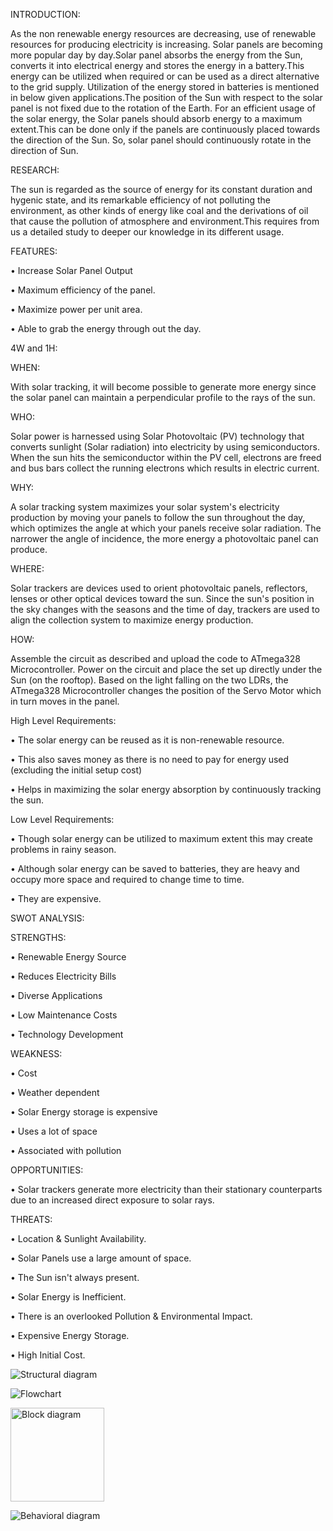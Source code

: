 
INTRODUCTION:

As the non renewable energy resources are decreasing, use of renewable resources for producing electricity is increasing. Solar panels are becoming more popular day by day.Solar panel absorbs the energy from the Sun, converts it into electrical energy and stores the energy in a battery.This energy can be utilized when required or can be used as a direct alternative to the grid supply. Utilization of the energy stored in batteries is mentioned in below given applications.The position of the Sun with respect to the solar panel is not fixed due to the rotation of the Earth. For an efficient usage of the solar energy, the Solar panels should absorb energy to a maximum extent.This can be done only if the panels are continuously placed towards the direction of the Sun. So, solar panel should continuously rotate in the direction of Sun.

RESEARCH:

The sun is regarded as the source of energy for its constant duration and hygenic state, and its remarkable efficiency of not polluting the environment, as other kinds of energy like coal and the derivations of oil that cause the pollution of atmosphere and environment.This requires from us a detailed study to deeper our knowledge in its different usage.

FEATURES:

• Increase Solar Panel Output

• Maximum efficiency of the panel.

• Maximize power per unit area.

• Able to grab the energy through out the day.

4W and 1H:

WHEN:

With solar tracking, it will become possible to generate more energy since the solar panel can maintain a perpendicular profile to the rays of the sun.

WHO:

Solar power is harnessed using Solar Photovoltaic (PV) technology that converts sunlight (Solar radiation) into electricity by using semiconductors. When the sun hits the semiconductor within the PV cell, electrons are freed and bus bars collect the running electrons which results in electric current.

WHY:

A solar tracking system maximizes your solar system's electricity production by moving your panels to follow the sun throughout the day, which optimizes the angle at which your panels receive solar radiation. The narrower the angle of incidence, the more energy a photovoltaic panel can produce.

WHERE:

Solar trackers are devices used to orient photovoltaic panels, reflectors, lenses or other optical devices toward the sun. Since the sun's position in the sky changes with the seasons and the time of day, trackers are used to align the collection system to maximize energy production.

HOW:

Assemble the circuit as described and upload the code to ATmega328 Microcontroller. Power on the circuit and place the set up directly under the Sun (on the rooftop). Based on the light falling on the two LDRs, the ATmega328 Microcontroller changes the position of the Servo Motor which in turn moves in the panel.

High Level Requirements:

• The solar energy can be reused as it is non-renewable resource.

• This also saves money as there is no need to pay for energy used (excluding the initial setup cost)

• Helps in maximizing the solar energy absorption by continuously tracking the sun.

Low Level Requirements:

• Though solar energy can be utilized to maximum extent this may create problems in rainy season.

• Although solar energy can be saved to batteries, they are heavy and occupy more space and required to change time to time.

• They are expensive.

SWOT ANALYSIS:

STRENGTHS:

• Renewable Energy Source

• Reduces Electricity Bills

• Diverse Applications

• Low Maintenance Costs

• Technology Development

WEAKNESS:

• Cost

• Weather dependent

• Solar Energy storage is expensive

• Uses a lot of space

• Associated with pollution

OPPORTUNITIES:

• Solar trackers generate more electricity than their stationary counterparts due to an increased direct exposure to solar rays.

THREATS:

• Location & Sunlight Availability.

• Solar Panels use a large amount of space.

• The Sun isn't always present.

• Solar Energy is Inefficient.

• There is an overlooked Pollution & Environmental Impact.

• Expensive Energy Storage.

• High Initial Cost.



![Structural diagram](https://user-images.githubusercontent.com/94340871/144432199-55fa9c01-e393-4920-9106-09522b33dcd9.png)


![Flowchart](https://user-images.githubusercontent.com/94340871/144432241-e0bde456-e398-4802-9ba8-207fb9c6808e.png)


<img width="150" alt="Block diagram" src="https://user-images.githubusercontent.com/94340871/144432295-f155d2d4-1038-45e3-86fe-085991e4cbea.png">


![Behavioral diagram](https://user-images.githubusercontent.com/94340871/144432343-501c2df9-6c7e-4f02-a2b5-1d4343ae621b.jpg)



